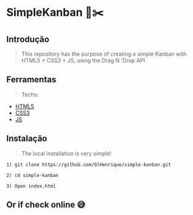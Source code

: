 # SimpleKanban 🧲✂️

## Introdução

> This repository has the purpose of creating a simple Kanban with HTML5 + CSS3 + JS, using the Drag N 'Drop API

## Ferramentas

> Techs:
- [HTML5](https://github.com/facebook/react)
- [CSS3](https://github.com/facebook/react)
- [JS](https://github.com/facebook/react)


## Instalação

> The local installation is very simple!

```
1) git clone https://github.com/GlHenrique/simple-kanban.git
```

```
2) cd simple-kanban
```
```
3) Open index.html
```

## Or if check online 😅

